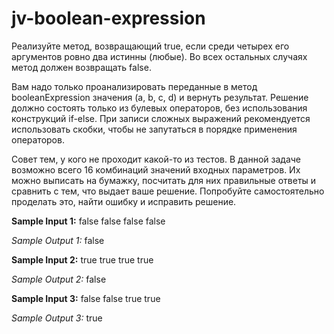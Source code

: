 # jv-boolean-expression

Реализуйте метод, возвращающий true, если среди четырех его аргументов ровно два истинны (любые). Во всех остальных случаях метод должен возвращать false.

Вам надо только проанализировать переданные в метод booleanExpression значения (a, b, c, d) и вернуть результат. Решение должно состоять только из булевых операторов, без использования конструкций if-else. При записи сложных выражений рекомендуется использовать скобки, чтобы не запутаться в порядке применения операторов.

Совет тем, у кого не проходит какой-то из тестов. В данной задаче возможно всего 16 комбинаций значений входных параметров. Их можно выписать на бумажку, посчитать для них правильные ответы и сравнить с тем, что выдает ваше решение. Попробуйте самостоятельно проделать это, найти ошибку и исправить решение.


**Sample Input 1:** false false false false

*Sample Output 1:* false

**Sample Input 2:** true true true true

*Sample Output 2:* false

**Sample Input 3:** false false true true

*Sample Output 3:* true
